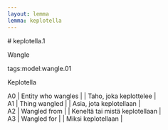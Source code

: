 ```yaml
---
layout: lemma
lemma: keplotella
---
```


<div class="sense">
# <span class="sensename">keplotella.1</span>

<span class="description">Wangle</span>

tags:model:wangle.01

<span class="description">Keplotella</span>

A0 | Entity who wangles |   | Taho, joka keplottelee |  
A1 | Thing wangled |   | Asia, jota keplotellaan |  
A2 | Wangled from |   | Keneltä tai mistä keplotellaan |  
A3 | Wangled for |   | Miksi keplotellaan |  

</div>


